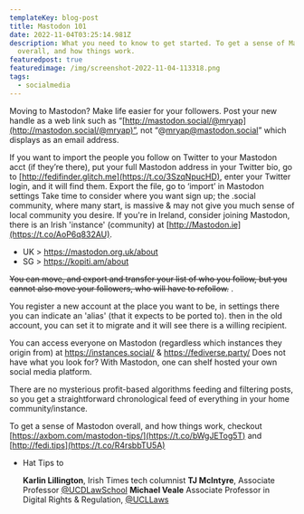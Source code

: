```yaml
---
templateKey: blog-post
title: Mastodon 101
date: 2022-11-04T03:25:14.981Z
description: What you need to know to get started. To get a sense of Mastodon
  overall, and how things work.
featuredpost: true
featuredimage: /img/screenshot-2022-11-04-113318.png
tags:
  - socialmedia
---
```

Moving to Mastodon? Make life easier for your followers. Post your new handle as a web link such as “[http://mastodon.social/@mryap](http://mastodon.social/@mryap)”, not “@mryap@mastodon.social” which displays as an email address.

If you want to import the people you follow on Twitter to your Mastodon acct (if they’re there), put your full Mastodon address in your Twitter bio, go to [http://fedifinder.glitch.me](https://t.co/3SzqNpucHD), enter your Twitter login, and it will find them.
Export the file, go to ‘import’ in Mastodon settings
Take time to consider where you want sign up; the .social community, where many start, is massive & may not give you much sense of local community you desire.
If you're in Ireland, consider joining Mastodon, there is an Irish 'instance' (community) at [http://Mastodon.ie](https://t.co/AoP6q832AU).

* UK > <https://mastodon.org.uk/about>
* SG > <https://kopiti.am/about>


~~You can move, and export and transfer your list of who you follow, but you cannot also move your followers, who will have to refollow.~~ .

  You register a new account at the place you want to be, in settings there you can indicate an 'alias' (that it expects to be ported to). then in the old account, you can set it to migrate and it will see there is a willing recipient.

  You can access everyone on Mastodon (regardless which instances they origin from) at <https://instances.social/> & <https://fediverse.party/> Does not have what you look for? With Mastodon, one can shelf hosted your own social media platform. 

  There are no mysterious profit-based algorithms feeding and filtering posts, so you get a straightforward chronological feed of everything in your home community/instance. 

To get a sense of Mastodon overall, and how things work, checkout [https://axbom.com/mastodon-tips/](https://t.co/bWgJETog5T) and [http://fedi.tips](https://t.co/R4rsbbTU5A)

* Hat Tips to

  **Karlin Lillington**, Irish Times tech columnist 
  **TJ McIntyre**, Associate Professor [@UCDLawSchool](https://twitter.com/UCDLawSchool)
  **Michael Veale** Associate Professor in Digital Rights & Regulation, [@UCLLaws](https://twitter.com/UCLLaws)